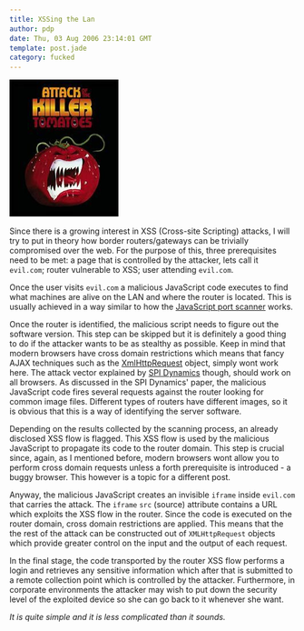 ```yaml
---
title: XSSing the Lan
author: pdp
date: Thu, 03 Aug 2006 23:14:01 GMT
template: post.jade
category: fucked
---
```


![Killer Tomatoes](/files/2006/08/killer-tomatoes.jpg "Killer Tomatoes")

Since there is a growing interest in XSS (Cross-site Scripting) attacks, I will try to put in theory how border routers/gateways can be trivially compromised over the web. For the purpose of this, three prerequisites need to be met: a page that is controlled by the attacker, lets call it `evil.com`; router vulnerable to XSS; user attending `evil.com`.

Once the user visits `evil.com` a malicious JavaScript code executes to find what machines are alive on the LAN and where the router is located. This is usually achieved in a way similar to how the [JavaScript port scanner](/blog/javascript-port-scanner) works.

Once the router is identified, the malicious script needs to figure out the software version. This step can be skipped but it is definitely a good thing to do if the attacker wants to be as stealthy as possible. Keep in mind that modern browsers have cross domain restrictions which means that fancy AJAX techniques such as the [XmlHttpRequest](http://en.wikipedia.org/wiki/XMLHttpRequest) object, simply wont work here. The attack vector explained by [SPI Dynamics](http://www.spidynamics.com/assets/documents/JSportscan.pdf) though, should work on all browsers. As discussed in the SPI Dynamics' paper, the malicious JavaScript code fires several requests against the router looking for common image files. Different types of routers have different images, so it is obvious that this is a way of identifying the server software.

Depending on the results collected by the scanning process, an already disclosed XSS flow is flagged. This XSS flow is used by the malicious JavaScript to propagate its code to the router domain. This step is crucial since, again, as I mentioned before, modern browsers wont allow you to perform cross domain requests unless a forth prerequisite is introduced - a buggy browser. This however is a topic for a different post.

Anyway, the malicious JavaScript creates an invisible `iframe` inside `evil.com` that carries the attack. The `iframe` `src` (source) attribute contains a URL which exploits the XSS flow in the router. Since the code is executed on the router domain, cross domain restrictions are applied. This means that the the rest of the attack can be constructed out of `XMLHttpRequest` objects which provide greater control on the input and the output of each request.

In the final stage, the code transported by the router XSS flow performs a login and retrieves any sensitive information which after that is submitted to a remote collection point which is controlled by the attacker. Furthermore, in corporate environments the attacker may wish to put down the security level of the exploited device so she can go back to it whenever she want.

_It is quite simple and it is less complicated than it sounds._
